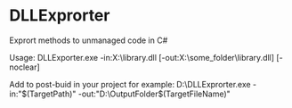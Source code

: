 DLLExprorter
============

Exprort methods to unmanaged code in C#

Usage:
	DLLExporter.exe -in:X:\library.dll [-out:X:\some_folder\library.dll] [-noclear]

Add to post-buid in your project for example:
	D:\DLLExprorter.exe -in:"$(TargetPath)" -out:"D:\OutputFolder\$(TargetFileName)"
